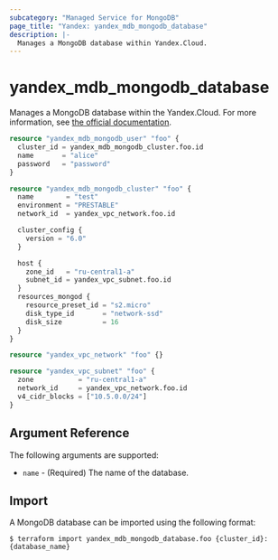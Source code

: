 ```yaml
---
subcategory: "Managed Service for MongoDB"
page_title: "Yandex: yandex_mdb_mongodb_database"
description: |-
  Manages a MongoDB database within Yandex.Cloud.
---
```



# yandex_mdb_mongodb_database




Manages a MongoDB database within the Yandex.Cloud. For more information, see [the official documentation](https://cloud.yandex.com/docs/managed-mongodb/).

```terraform
resource "yandex_mdb_mongodb_user" "foo" {
  cluster_id = yandex_mdb_mongodb_cluster.foo.id
  name       = "alice"
  password   = "password"
}

resource "yandex_mdb_mongodb_cluster" "foo" {
  name        = "test"
  environment = "PRESTABLE"
  network_id  = yandex_vpc_network.foo.id

  cluster_config {
    version = "6.0"
  }

  host {
    zone_id   = "ru-central1-a"
    subnet_id = yandex_vpc_subnet.foo.id
  }
  resources_mongod {
    resource_preset_id = "s2.micro"
    disk_type_id       = "network-ssd"
    disk_size          = 16
  }
}

resource "yandex_vpc_network" "foo" {}

resource "yandex_vpc_subnet" "foo" {
  zone           = "ru-central1-a"
  network_id     = yandex_vpc_network.foo.id
  v4_cidr_blocks = ["10.5.0.0/24"]
}
```

## Argument Reference

The following arguments are supported:

* `name` - (Required) The name of the database.

## Import

A MongoDB database can be imported using the following format:

```
$ terraform import yandex_mdb_mongodb_database.foo {cluster_id}:{database_name}
```
